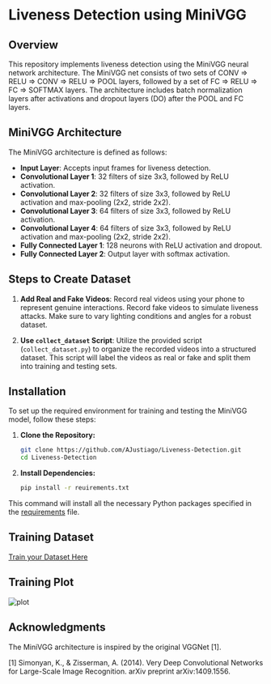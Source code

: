 # Liveness Detection using MiniVGG

## Overview

This repository implements liveness detection using the MiniVGG neural network architecture. The MiniVGG net consists of two sets of CONV => RELU => CONV => RELU => POOL layers, followed by a set of FC => RELU => FC => SOFTMAX layers. The architecture includes batch normalization layers after activations and dropout layers (DO) after the POOL and FC layers.

## MiniVGG Architecture

The MiniVGG architecture is defined as follows:

- **Input Layer**: Accepts input frames for liveness detection.
- **Convolutional Layer 1**: 32 filters of size 3x3, followed by ReLU activation.
- **Convolutional Layer 2**: 32 filters of size 3x3, followed by ReLU activation and max-pooling (2x2, stride 2x2).
- **Convolutional Layer 3**: 64 filters of size 3x3, followed by ReLU activation.
- **Convolutional Layer 4**: 64 filters of size 3x3, followed by ReLU activation and max-pooling (2x2, stride 2x2).
- **Fully Connected Layer 1**: 128 neurons with ReLU activation and dropout.
- **Fully Connected Layer 2**: Output layer with softmax activation.

## Steps to Create Dataset

1. **Add Real and Fake Videos**: Record real videos using your phone to represent genuine interactions. Record fake videos to simulate liveness attacks. Make sure to vary lighting conditions and angles for a robust dataset.

2. **Use `collect_dataset` Script**: Utilize the provided script (`collect_dataset.py`) to organize the recorded videos into a structured dataset. This script will label the videos as real or fake and split them into training and testing sets.

## Installation

To set up the required environment for training and testing the MiniVGG model, follow these steps:

1. **Clone the Repository:**
   ```bash
   git clone https://github.com/AJustiago/Liveness-Detection.git
   cd Liveness-Detection

2. **Install Dependencies:**
    ```bash
    pip install -r reuirements.txt
    
This command will install all the necessary Python packages specified in the [requirements](https://github.com/AJustiago/Liveness-Detection/blob/main/requirements.txt) file.

## Training Dataset
[Train your Dataset Here](https://github.com/AJustiago/Liveness-Detection/blob/main/train.py)

## Training Plot
![plot](plot.png)

## Acknowledgments
The MiniVGG architecture is inspired by the original VGGNet [1].

[1] Simonyan, K., & Zisserman, A. (2014). Very Deep Convolutional Networks for Large-Scale Image Recognition. arXiv preprint arXiv:1409.1556.